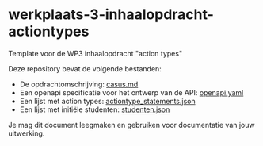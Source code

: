 # werkplaats-3-inhaalopdracht-actiontypes
Template voor de WP3 inhaalopdracht "action types"

Deze repository bevat de volgende bestanden:
- De opdrachtomschrijving: [casus.md](casus)
- Een openapi specificatie voor het ontwerp van de API: [openapi.yaml](openapi.yaml)
- Een lijst met action types: [actiontype_statements.json](actiontype_statements.json)
- Een lijst met initiële studenten: [studenten.json](studenten.json)

Je mag dit document leegmaken en gebruiken voor documentatie van jouw uitwerking. 
